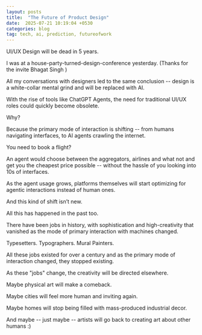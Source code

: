 ```yaml
---
layout: posts
title:  "The Future of Product Design"
date:  2025-07-21 10:19:04 +0530
categories: blog
tag: tech, ai, prediction, futureofwork
---
```

UI/UX Design will be dead in 5 years.

I was at a house-party-turned-design-conference yesterday. (Thanks for the invite Bhagat Singh )

All my conversations with designers led to the same conclusion -- design is a white-collar mental grind and will be replaced with AI. 

With the rise of tools like ChatGPT Agents, the need for traditional UI/UX roles could quickly become obsolete.

Why?

Because the primary mode of interaction is shifting -- from humans navigating interfaces, to AI agents crawling the internet.

You need to book a flight? 

An agent would choose between the aggregators, airlines and what not and get you the cheapest price possible -- without the hassle of you looking into 10s of interfaces.

As the agent usage grows, platforms themselves will start optimizing for agentic interactions instead of human ones. 

And this kind of shift isn’t new.

All this has happened in the past too. 

There have been jobs in history, with sophistication and high-creativity that vanished as the mode of primary interaction with machines changed.

Typesetters. Typographers. Mural Painters. 

All these jobs existed for over a century and as the primary mode of interaction changed, they stopped existing.

As these "jobs" change, the creativity will be directed elsewhere.

Maybe physical art will make a comeback. 

Maybe cities will feel more human and inviting again.

Maybe homes will stop being filled with mass-produced industrial decor.

And maybe -- just maybe -- artists will go back to creating art about other humans :)